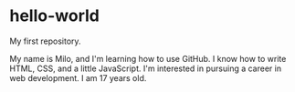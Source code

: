 # hello-world
My first repository.

My name is Milo, and I'm learning how to use GitHub. I know how to write HTML, CSS, and a little JavaScript. I'm interested in pursuing a career in web development. I am 17 years old.
